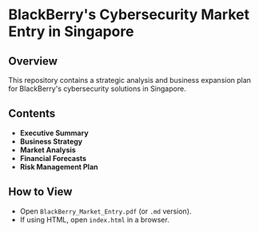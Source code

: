 # BlackBerry's Cybersecurity Market Entry in Singapore

## Overview
This repository contains a strategic analysis and business expansion plan for BlackBerry's cybersecurity solutions in Singapore.

## Contents
- **Executive Summary**
- **Business Strategy**
- **Market Analysis**
- **Financial Forecasts**
- **Risk Management Plan**

## How to View
- Open `BlackBerry_Market_Entry.pdf` (or `.md` version).
- If using HTML, open `index.html` in a browser.
